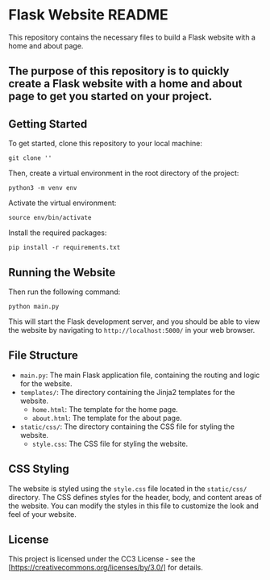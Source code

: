 # Flask Website README

This repository contains the necessary files to build a Flask website with a home and about page.

## The purpose of this repository is to quickly create a Flask website with a home and about page to get you started on your project.

## Getting Started

To get started, clone this repository to your local machine:

``` git clone '' ```

Then, create a virtual environment in the root directory of the project:

``` python3 -m venv env ```

Activate the virtual environment:

``` source env/bin/activate ```

Install the required packages:

``` pip install -r requirements.txt ```

## Running the Website

Then run the following command:

```
python main.py
```

This will start the Flask development server, and you should be able to view the website by navigating to `http://localhost:5000/` in your web browser.

## File Structure

- `main.py`: The main Flask application file, containing the routing and logic for the website.
- `templates/`: The directory containing the Jinja2 templates for the website.
  - `home.html`: The template for the home page.
  - `about.html`: The template for the about page.
- `static/css/`: The directory containing the CSS file for styling the website.
  - `style.css`: The CSS file for styling the website.

## CSS Styling

The website is styled using the `style.css` file located in the `static/css/` directory. The CSS defines styles for the header, body, and content areas of the website. You can modify the styles in this file to customize the look and feel of your website.

## License

This project is licensed under the CC3 License - see the [https://creativecommons.org/licenses/by/3.0/] for details.